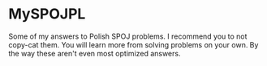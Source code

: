 # MySPOJPL
Some of my answers to Polish SPOJ problems.
I recommend you to not copy-cat them. You will learn more from solving problems on your own. By the way these aren't even most optimized answers.
